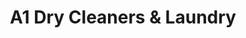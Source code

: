 ---
title: "A1 Dry Cleaners & Laundry"
url: /rockford/a1-dry-cleaners-and-laundry/
shop: laundry
---